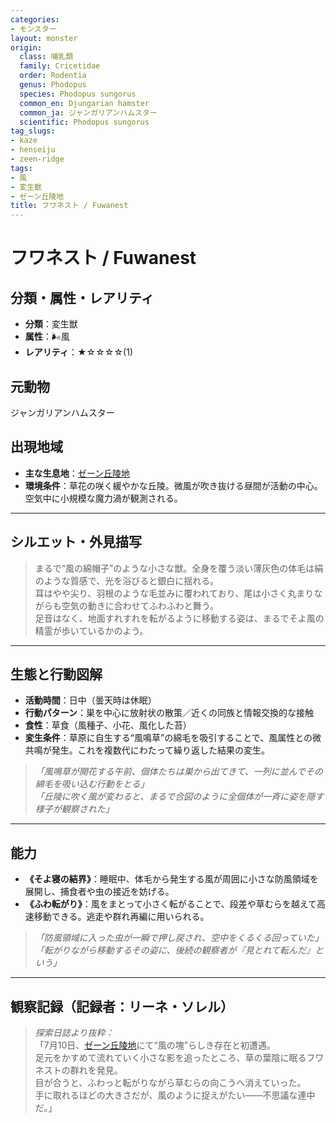 ```yaml
---
categories:
- モンスター
layout: monster
origin:
  class: 哺乳類
  family: Cricetidae
  order: Rodentia
  genus: Phodopus
  species: Phodopus sungorus
  common_en: Djungarian hamster
  common_ja: ジャンガリアンハムスター
  scientific: Phodopus sungorus
tag_slugs:
- kaze
- henseiju
- zeen-ridge
tags:
- 風
- 変生獣
- ゼーン丘陵地
title: フワネスト / Fuwanest
---
```


# フワネスト / Fuwanest

## 分類・属性・レアリティ

* **分類**：変生獣  
* **属性**：🌬風  
* **レアリティ**：★☆☆☆☆(1)

## 元動物
ジャンガリアンハムスター

## 出現地域

* **主な生息地**：[ゼーン丘陵地](../place/zeen_ridge.md)  
* **環境条件**：草花の咲く緩やかな丘陵。微風が吹き抜ける昼間が活動の中心。空気中に小規模な魔力渦が観測される。

---

## シルエット・外見描写

> まるで“風の綿帽子”のような小さな獣。全身を覆う淡い薄灰色の体毛は絹のような質感で、光を浴びると銀白に揺れる。  
> 耳はやや尖り、羽根のような毛並みに覆われており、尾は小さく丸まりながらも空気の動きに合わせてふわふわと舞う。  
> 足音はなく、地面すれすれを転がるように移動する姿は、まるでそよ風の精霊が歩いているかのよう。

---

## 生態と行動図解

* **活動時間**：日中（曇天時は休眠）  
* **行動パターン**：巣を中心に放射状の散策／近くの同族と情報交換的な接触  
* **食性**：草食（風種子、小花、風化した苔）  
* **変生条件**：草原に自生する“風鳴草”の綿毛を吸引することで、風属性との微共鳴が発生。これを複数代にわたって繰り返した結果の変生。

> *「風鳴草が開花する午前、個体たちは巣から出てきて、一列に並んでその綿毛を吸い込む行動をとる」*  
> *「丘陵に吹く風が変わると、まるで合図のように全個体が一斉に姿を隠す様子が観察された」*

---

## 能力

* **《そよ寝の結界》**：睡眠中、体毛から発生する風が周囲に小さな防風領域を展開し、捕食者や虫の接近を妨げる。  
* **《ふわ転がり》**：風をまとって小さく転がることで、段差や草むらを越えて高速移動できる。逃走や群れ再編に用いられる。

> *「防風領域に入った虫が一瞬で押し戻され、空中をくるくる回っていた」*  
> *「転がりながら移動するその姿に、後続の観察者が『見とれて転んだ』という」*

---

## 観察記録（記録者：リーネ・ソレル）

> *探索日誌より抜粋：*  
> 「7月10日、[ゼーン丘陵地](../place/zeen_ridge.md)にて“風の塊”らしき存在と初遭遇。  
> 足元をかすめて流れていく小さな影を追ったところ、草の葉陰に眠るフワネストの群れを発見。  
> 目が合うと、ふわっと転がりながら草むらの向こうへ消えていった。  
> 手に取れるほどの大きさだが、風のように捉えがたい――不思議な連中だ。」